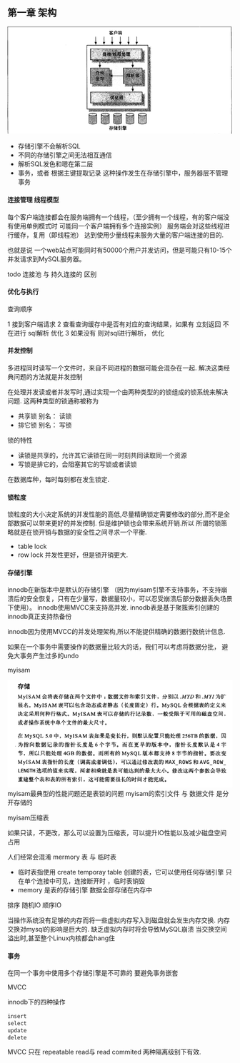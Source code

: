 ## 第一章 架构

![](.source_images/f6f3e061.png)

 - 存储引擎不会解析SQL
 - 不同的存储引擎之间无法相互通信
 - 解析SQL发色和嗯在第二层
 - 事务，或者 根据主键提取记录 这种操作发生在存储引擎中，服务器层不管理事务
 
 
 
#### 连接管理 线程模型

每个客户端连接都会在服务端拥有一个线程，（至少拥有一个线程，有的客户端没有使用单例模式时 可能同一个客户端拥有多个连接实例）
服务端会对这些线程进行缓存，复用（即线程池）
达到使用少量线程来服务大量的客户端连接的目的.

也就是说 一个web站点可能同时有50000个用户并发访问，但是可能只有10-15个并发请求到MySQL服务器。

todo 连接池 与 持久连接的 区别

#### 优化与执行

查询顺序

1 接到客户端请求
2 查看查询缓存中是否有对应的查询结果，如果有 立刻返回 不在进行 sql解析 优化
3 如果没有 则对sql进行解析， 优化

#### 并发控制


多进程同时读写一个文件时，来自不同进程的数据可能会混杂在一起.
解决这类经典问题的方法就是并发控制

在处理并发读或者并发写时,通过实现一个由两种类型的的锁组成的锁系统来解决问题.
这两种类型的锁通称被称为 

 - 共享锁  别名： 读锁
 - 排它锁  别名： 写锁
 
锁的特性

 - 读锁是共享的，允许其它读锁在同一时刻共同读取同一个资源
 - 写锁是排它的，会阻塞其它的写锁或者读锁 

在数据库种，每时每刻都在发生锁定.

#### 锁粒度

锁粒度的大小决定系统的并发性能的高低,尽量精确锁定需要修改的部分,而不是全部数据可以带来更好的并发控制.
但是维护锁也会带来系统开销.所以 所谓的锁策略就是在锁开销与数据的安全性之间寻求一个平衡.

 - table lock   
 - row lock      并发性更好，但是锁开销更大.
 
#### 存储引擎

innodb在新版本中是默认的存储引擎
（因为myisam引擎不支持事务，不支持崩溃后的安全恢复，只有在少量写，数据量较小，可以忍受崩溃后部分数据丢失场景下使用）。
innodb使用MVCC来支持高并发.
innodb表是基于聚簇索引创建的
innodb真正支持热备份

innodb因为使用MVCC的并发处理架构,所以不能提供精确的数据行数统计信息.

如果在一个事务中需要操作的数据量比较大的话，我们可以考虑将数据分批，
避免大事务产生过多的undo


myisam

![](.source_images/e2673c46.png)
myisam最典型的性能问题还是表锁的问题
myisam的索引文件 与 数据文件 是分开存储的

myisam压缩表

如果只读，不更改，那么可以设置为压缩表，可以提升IO性能以及减少磁盘空间占用

人们经常会混淆 mermory 表 与 临时表 

 - 临时表指使用 create temporay table 创建的表，它可以使用任何存储引擎
 只在单个连接中可见，连接断开时 ，临时表销毁
 - memory 是表的存储引擎 数据全部存储在内存中 


排序 随机IO 顺序IO

当操作系统没有足够的内存而将一些虚拟内存写入到磁盘就会发生内存交换.
内存交换对mysql的影响是巨大的.
缺乏虚拟内存时将会导致MySQL崩溃
当交换空间溢出时,甚至整个Linux内核都会hang住


#### 事务

在同一个事务中使用多个存储引擎是不可靠的
要避免事务嵌套

MVCC 

innodb下的四种操作

    insert
    select
    update
    delete
    
MVCC 只在  repeatable read与 read commited 两种隔离级别下有效.    